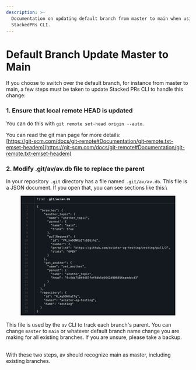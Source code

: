 ```yaml
---
description: >-
  Documentation on updating default branch from master to main when using
  StackedPRs CLI.
---
```


# Default Branch Update Master to Main

If you choose to switch over the default branch, for instance from master to main, a few steps must be taken to update Stacked PRs CLI to handle this change:

### 1. Ensure that local remote HEAD is updated

You can do this with `git remote set-head origin --auto`.

You can read the git man page for more details:\
[https://git-scm.com/docs/git-remote#Documentation/git-remote.txt-emset-headem](https://git-scm.com/docs/git-remote#Documentation/git-remote.txt-emset-headem)



### 2. Modify .git/av/av.db file to replace the parent

In your repository `.git` directory has a file named `.git/av/av.db`. This file is a JSON document. If you open that, you can see sections like this:\


<figure><img src="../../.gitbook/assets/image (2) (1) (1).png" alt=""><figcaption></figcaption></figure>

This file is used by the `av` CLI to track each branch's parent. You can change `master` to  `main` or whatever default branch name change you are making for all existing branches. If you are unsure, please take a backup.

\
With these two steps, av should recognize main as master, including existing branches.

